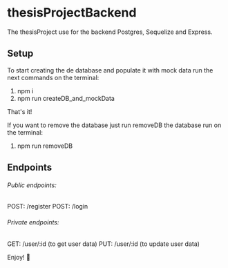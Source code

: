 # thesisProjectBackend

The thesisProject use for the backend Postgres, Sequelize and Express.

## Setup
To start creating the de database and populate it with mock data run the next commands on the terminal:

1) npm i
2) npm run createDB_and_mockData

That's it!

If you want to remove the database just run removeDB the database run on the terminal:

1) npm run removeDB



## Endpoints
###### Public endpoints:
POST:  /register
POST:  /login



###### Private endpoints:
GET:  /user/:id  (to get user data)
PUT:  /user/:id  (to update user data)



Enjoy! 🐣
